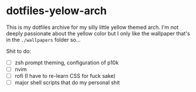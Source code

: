 #   dotfiles-yelow-arch

This is my dotfiles archive for my silly little yellow themed arch. I'm not deeply passionate about the yellow color but I only like the wallpaper that's in the `./wallpapers` folder so...

Shit to do:

- [ ] zsh prompt theming, configuration of p10k
- [ ] nvim
- [ ] rofi (I have to re-learn CSS for fuck sake)
- [ ] major shell scripts that do my personal shit
